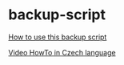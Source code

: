 # backup-script

[How to use this backup script](https://www.snapbackuper.com/en/how-to-setup-backup)

[Video HowTo in Czech language](https://www.youtube.com/watch?v=LIh_rptYn0g)
